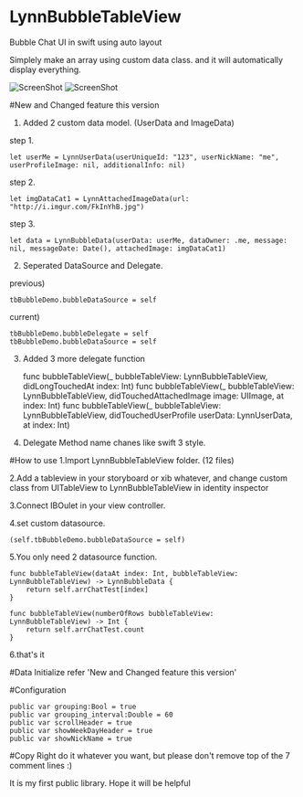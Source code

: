 # LynnBubbleTableView
Bubble Chat UI in swift using auto layout

Simplely make an array using custom data class.
and it will automatically display everything.

![ScreenShot](https://cloud.githubusercontent.com/assets/6169147/11111086/4b15448e-8948-11e5-91c6-3e3f98c10ac4.PNG) ![ScreenShot](https://cloud.githubusercontent.com/assets/6169147/11111085/4b14313e-8948-11e5-9aa5-8606f0df6a16.PNG)

#New and Changed feature this version

1. Added 2 custom data model. (UserData and ImageData)

step 1. 

    let userMe = LynnUserData(userUniqueId: "123", userNickName: "me", userProfileImage: nil, additionalInfo: nil)
    
step 2.

    let imgDataCat1 = LynnAttachedImageData(url: "http://i.imgur.com/FkInYhB.jpg")
    
step 3.

    let data = LynnBubbleData(userData: userMe, dataOwner: .me, message: nil, messageDate: Date(), attachedImage: imgDataCat1)

2. Seperated DataSource and Delegate.

previous) 

    tbBubbleDemo.bubbleDataSource = self

current)

    tbBubbleDemo.bubbleDelegate = self
    tbBubbleDemo.bubbleDataSource = self

3. Added 3 more delegate function

    func bubbleTableView(_ bubbleTableView: LynnBubbleTableView, didLongTouchedAt index: Int)
    func bubbleTableView(_ bubbleTableView: LynnBubbleTableView, didTouchedAttachedImage image: UIImage, at index: Int)
    func bubbleTableView(_ bubbleTableView: LynnBubbleTableView, didTouchedUserProfile userData: LynnUserData, at index: Int)

4. Delegate Method name chanes like swift 3 style. 

#How to use
1.Import LynnBubbleTableView folder. (12 files)

2.Add a tableview in your storyboard or xib whatever, and change custom class from UITableView to LynnBubbleTableView in identity inspector

3.Connect IBOulet in your view controller.

4.set custom datasource. 

    (self.tbBubbleDemo.bubbleDataSource = self)

5.You only need 2 datasource function.

    func bubbleTableView(dataAt index: Int, bubbleTableView: LynnBubbleTableView) -> LynnBubbleData {
        return self.arrChatTest[index]
    }

    func bubbleTableView(numberOfRows bubbleTableView: LynnBubbleTableView) -> Int {
        return self.arrChatTest.count
    }
    
6.that's it

#Data Initialize
refer 'New and Changed feature this version'


#Configuration

    public var grouping:Bool = true
    public var grouping_interval:Double = 60
    public var scrollHeader = true
    public var showWeekDayHeader = true
    public var showNickName = true      
        
#Copy Right
        do it whatever you want, but please don't remove top of the 7 comment lines :)
        
        
It is my first public library. Hope it will be helpful
